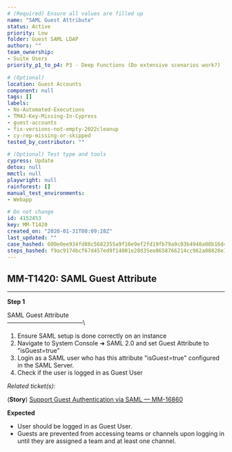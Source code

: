 ```yaml
---
# (Required) Ensure all values are filled up
name: "SAML Guest Attribute"
status: Active
priority: Low
folder: Guest SAML LDAP
authors: ""
team_ownership: 
- Suite Users
priority_p1_to_p4: P3 - Deep Functions (Do extensive scenarios work?)

# (Optional)
location: Guest Accounts
component: null
tags: []
labels: 
- No-Automated-Executions
- TM4J-Key-Missing-In-Cypress
- guest-accounts
- fix-versions-not-empty-2022cleanup
- cy-rep-missing-or-skipped
tested_by_contributor: ""

# (Optional) Test type and tools
cypress: Update
detox: null
mmctl: null
playwright: null
rainforest: []
manual_test_environments:
- Webapp

# Do not change
id: 4152453
key: MM-T1420
created_on: "2020-01-31T00:09:28Z"
last_updated: ""
case_hashed: 600e0ee934fd88c5682355a9f16e9ef2fd19fb79a9c03b4948a08b16d42ef1062deee87878b5ecd0d495d5b446f143b5
steps_hashed: f9ac9174bcf67d457ed9f14001e28d35ee8658766214cc962a08828e1258ff2f6ccffed9f9cdfa8e8de8edd9b1d8248d
---
```


<!-- (Auto-generated) Based on frontmatter's "key" and "name" -->

## MM-T1420: SAML Guest Attribute

---

**Step 1**

SAML Guest Attribute\
–––––––––––––––––––––––––\\

1. Ensure SAML setup is done correctly on an instance
2. Navigate to System Console ➜ SAML 2.0 and set Guest Attribute to "isGuest=true"
3. Login as a SAML user who has this attribute "isGuest=true" configured in the SAML Server.
4. Check if the user is logged in as Guest User

_Related ticket(s):_

(**Story**) [Support Guest Authentication via SAML — MM-16860](https://mattermost.atlassian.net/browse/MM-16860)

**Expected**

- User should be logged in as Guest User.
- Guests are prevented from accessing teams or channels upon logging in until they are assigned a team and at least one channel.
